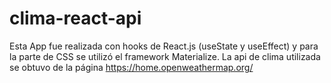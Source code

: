 ﻿# clima-react-api

Esta App fue realizada con hooks de React.js (useState y useEffect) y para la parte de CSS se utilizó el framework Materialize. La api de clima utilizada se obtuvo de la página https://home.openweathermap.org/
